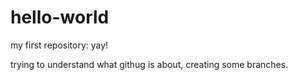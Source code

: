 # hello-world
my first repository: yay!

trying to understand what githug is about, creating some branches.
